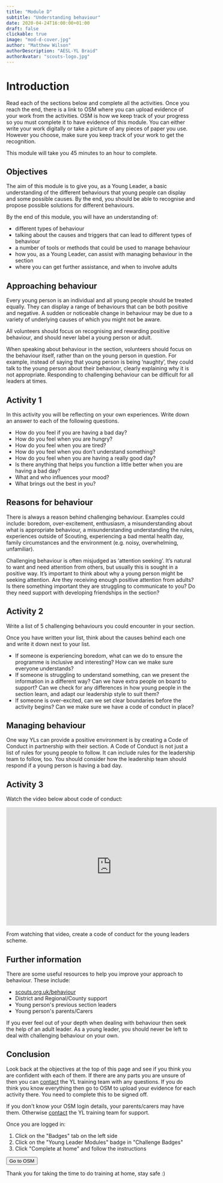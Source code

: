 ```yaml
---
title: "Module D"
subtitle: "Understanding behaviour"
date: 2020-04-24T16:00:00+01:00
draft: false
clickable: true
image: "mod-d-cover.jpg"
author: "Matthew Wilson"
authorDescription: "AESL-YL Braid"
authorAvatar: "scouts-logo.jpg"
---
```


# Introduction

Read each of the sections below and complete all the activities. Once you reach the end, there is a link to OSM where you can upload evidence of your work from the activities. OSM is how we keep track of your progress so you must complete it to have evidence of this module. You can either write your work digitally or take a picture of any pieces of paper you use. However you choose, make sure you keep track of your work to get the recognition.

This module will take you 45 minutes to an hour to complete.

## Objectives

The aim of this module is to give you, as a Young Leader, a basic understanding of the different behaviours that young people can display and some possible causes. By the end, you should be able to recognise and propose possible solutions for different behaviours.

By the end of this module, you will have an understanding of:

- different types of behaviour
- talking about the causes and triggers that can lead to different types of behaviour
- a number of tools or methods that could be used to manage behaviour
- how you, as a Young Leader, can assist with managing behaviour in the section
- where you can get further assistance, and when to involve adults

## Approaching behaviour

Every young person is an individual and all young people should be treated equally. They can display a range of behaviours that can be both positive and negative. A sudden or noticeable change in behaviour may be due to a variety of underlying causes of which you might not be aware.

All volunteers should focus on recognising and rewarding positive behaviour, and should never label a young person or adult.

When speaking about behaviour in the section, volunteers should focus on the behaviour itself, rather than on the young person in question. For example, instead of saying that young person is being ‘naughty’, they could talk to the young person about their behaviour, clearly explaining why it is not appropriate. Responding to challenging behaviour can be difficult for all leaders at times.

## Activity 1

In this activity you will be reflecting on your own experiences. Write down an answer to each of the following questions.

- How do you feel if you are having a bad day?
- How do you feel when you are hungry?
- How do you feel when you are tired?
- How do you feel when you don’t understand something?
- How do you feel when you are having a really good day?
- Is there anything that helps you function a little better when you are having a bad day?
- What and who influences your mood?
- What brings out the best in you?

## Reasons for behaviour

There is always a reason behind challenging behaviour. Examples could include: boredom, over-excitement, enthusiasm, a misunderstanding about what is appropriate behaviour, a misunderstanding understanding the rules, experiences outside of Scouting, experiencing a bad mental health day, family circumstances and the environment (e.g. noisy, overwhelming, unfamiliar).

Challenging behaviour is often misjudged as ‘attention seeking’. It’s natural to want and need attention from others, but usually this is sought in a positive way. It’s important to think about why a young person might be seeking attention. Are they receiving enough positive attention from adults? Is there something important they are struggling to communicate to you? Do they need support with developing friendships in the section?

## Activity 2

Write a list of 5 challenging behaviours you could encounter in your section.

Once you have written your list, think about the causes behind each one and write it down next to your list.

- If someone is experiencing boredom, what can we do to ensure the programme is inclusive and interesting? How can we make sure everyone understands?
- If someone is struggling to understand something, can we present the information in a different way? Can we have extra people on board to support? Can we check for any differences in how young people in the section learn, and adapt our leadership style to suit them?
- If someone is over-excited, can we set clear boundaries before the activity begins? Can we make sure we have a code of conduct in place?

## Managing behaviour

One way YLs can provide a positive environment is by creating a Code of Conduct in partnership with their section. A Code of Conduct is not just a list of rules for young people to follow. It can include rules for the leadership team to follow, too. You should consider how the leadership team should respond if a young person is having a bad day.

## Activity 3

Watch the video below about code of conduct:

<iframe width="560" height="315" src="https://www.youtube.com/embed/C4si6n36n30?start=9" frameborder="0" allow="accelerometer; autoplay; encrypted-media; gyroscope; picture-in-picture" allowfullscreen></iframe>

From watching that video, create a code of conduct for the young leaders scheme.

## Further information

There are some useful resources to help you improve your approach to behaviour. These include:

- [scouts.org.uk/behaviour](https://scouts.org.uk/behaviour)
- District and Regional/County support
- Young person's previous section leaders
- Young person's parents/Carers

If you ever feel out of your depth when dealing with behaviour then seek the help of an adult leader. As a young leader, you should never be left to deal with challenging behaviour on your own.

## Conclusion

Look back at the objectives at the top of this page and see if you think you are confident with each of them. If there are any parts you are unsure of then you can [contact](/contact) the YL training team with any questions. If you do think you know everything then go to OSM to upload your evidence for each activity there. You need to complete this to be signed off.

If you don't know your OSM login details, your parents/carers may have them. Otherwise [contact](/contact) the YL training team for support.

Once you are logged in:

1. Click on the "Badges" tab on the left side
2. Click on the "Young Leader Modules" badge in "Challenge Badges"
3. Click "Complete at home" and follow the instructions

<a href="https://www.onlinescoutmanager.co.uk/main.php">
 <button type="button" class="go-to-osm">Go to OSM</button>
</a>

Thank you for taking the time to do training at home, stay safe :)
